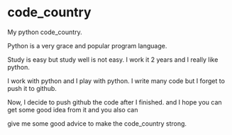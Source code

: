 # code_country    

My python code_country.

Python is a very grace and popular program language. 

Study is easy but study well is not easy. I work it 2 years and I really like python.

I work with python and I play with python. I write many code but I forget to push it to github.

Now, I decide to push github the code after I finished. and I hope you can get some good idea from it and you also can

give me some good advice to make the code_country strong.
